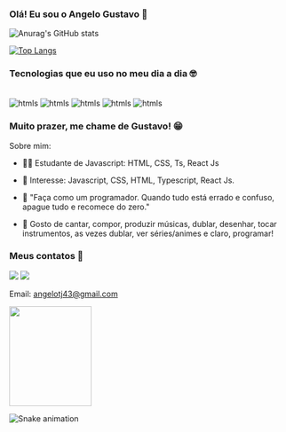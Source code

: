 ### Olá! Eu sou o Angelo Gustavo 🤙 


![Anurag's GitHub stats](https://github-readme-stats.vercel.app/api?username=SouAngelo&show_icons=true&theme=dracula)

[![Top Langs](https://github-readme-stats.vercel.app/api/top-langs/?username=SouAngelo)](https://github.com/anuraghazra/github-readme-stats)

### Tecnologias que eu uso no meu dia a dia 🤓

<div style='display: inline-block'><br/>
<img align='center' alt='htmls' src='https://img.shields.io/badge/HTML5-E34F26?style=for-the-badge&logo=html5&logoColor=white'>
<img align='center' alt='htmls' src='https://img.shields.io/badge/CSS3-1572B6?style=for-the-badge&logo=css3&logoColor=white'>
<img align='center' alt='htmls' src='https://img.shields.io/badge/JavaScript-F7DF1E?style=for-the-badge&logo=javascript&logoColor=black'>
 <img align='center' alt='htmls' src='https://img.shields.io/badge/TypeScript-007ACC?style=for-the-badge&logo=typescript&logoColor=white'>
 <img align='center' alt='htmls' src='https://img.shields.io/badge/React-20232A?style=for-the-badge&logo=react&logoColor=61DAFB'>
</div><br/>

### Muito prazer, me chame de Gustavo! 😁

Sobre mim:

- 👨‍🎓 
Estudante de Javascript: HTML, CSS, Ts, React Js

- 🔰 Interesse: Javascript, CSS, HTML, Typescript, React Js. 

- 🤖 "Faça como um programador. Quando tudo está errado e confuso, apague tudo e recomece do zero."

- 🎵 Gosto de cantar, compor, produzir músicas, dublar, desenhar, tocar instrumentos, as vezes dublar, ver séries/animes e claro, programar! 

### Meus contatos 📱 <br/>
<a href="https://www.linkedin.com/in/souangelogustavo/"><img src="https://img.shields.io/badge/LinkedIn-0077B5?style=for-the-badge&logo=linkedin&logoColor=white"></a>
<a href='https://www.instagram.com/hirotoofc/'><img src='https://img.shields.io/badge/Instagram-E4405F?style=for-the-badge&logo=instagram&logoColor=white'></a>

Email: angelotj43@gmail.com

<img align="center" width="148" height="180" src="https://media1.tenor.com/images/68e8337fb4eb7e40645d832c64762a8b/tenor.gif?itemid=19443613">
</div>
 <br>

 
 
  ![Snake animation](https://github.com/SouAngelo/SouAngelo/blob/output/github-contribution-grid-snake.svg)
 
</div>

